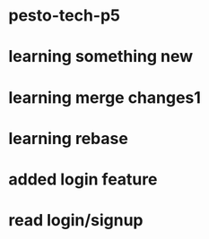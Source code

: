 # pesto-tech-p5

# learning something new

# learning merge changes1

# learning rebase

# added login feature

# read login/signup
